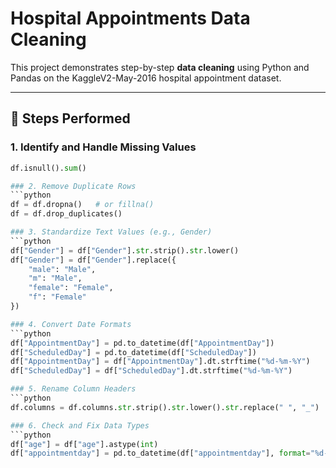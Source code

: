 # Hospital Appointments Data Cleaning

This project demonstrates step-by-step **data cleaning** using Python and Pandas on the KaggleV2-May-2016 hospital appointment dataset.

---

## 📌 Steps Performed

### 1. Identify and Handle Missing Values
```python
df.isnull().sum()

### 2. Remove Duplicate Rows
```python
df = df.dropna()   # or fillna()
df = df.drop_duplicates()

### 3. Standardize Text Values (e.g., Gender)
```python
df["Gender"] = df["Gender"].str.strip().str.lower()
df["Gender"] = df["Gender"].replace({
    "male": "Male",
    "m": "Male",
    "female": "Female",
    "f": "Female"
}) 

### 4. Convert Date Formats
```python
df["AppointmentDay"] = pd.to_datetime(df["AppointmentDay"])
df["ScheduledDay"] = pd.to_datetime(df["ScheduledDay"])
df["AppointmentDay"] = df["AppointmentDay"].dt.strftime("%d-%m-%Y")
df["ScheduledDay"] = df["ScheduledDay"].dt.strftime("%d-%m-%Y") 

### 5. Rename Column Headers
```python
df.columns = df.columns.str.strip().str.lower().str.replace(" ", "_") 

### 6. Check and Fix Data Types
```python
df["age"] = df["age"].astype(int)
df["appointmentday"] = pd.to_datetime(df["appointmentday"], format="%d-%m-%Y") 
